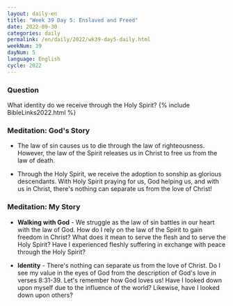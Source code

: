 ```yaml
---
layout: daily-en
title: "Week 39 Day 5: Enslaved and Freed"
date: 2022-09-30
categories: daily
permalink: /en/daily/2022/wk39-day5-daily.html
weekNum: 39
dayNum: 5
language: English
cycle: 2022
---
```


### Question     
What identity do we receive through the Holy Spirit?
{% include BibleLinks2022.html %}

### Meditation: God's Story   
+ The law of sin causes us to die through the law of righteousness. However, the law of the Spirit releases us in Christ to free us from the law of death. 

+ Through the Holy Spirit, we receive the adoption to sonship as glorious descendants. With Holy Spirit praying for us, God helping us, and with us in Christ, there's nothing can separate us from the love of Christ! 

### Meditation: My Story   
+ **Walking with God** - We struggle as the law of sin battles in our heart with the law of God. How do I rely on the law of the Spirit to gain freedom in Christ? What does it mean to serve the flesh and to serve the Holy Spirit? Have I experienced fleshly suffering in exchange with peace through the Holy Spirit? 

+ **Identity** - There's nothing can separate us from the love of Christ. Do I see my value in the eyes of God from the description of God's love in verses 8:31-39. Let's remember how God loves us! Have I looked down upon myself due to the influence of the world? Likewise, have I looked down upon others? 
